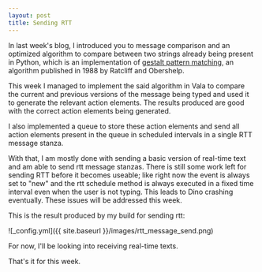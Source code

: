 ```yaml
---
layout: post
title: Sending RTT
---
```


In last week's blog, I introduced you to message comparison and an optimized algorithm to compare between two strings already being present in Python, which is an implementation of [gestalt pattern matching](https://en.wikipedia.org/wiki/Gestalt_Pattern_Matching), an algorithm published in 1988 by Ratcliff and Obershelp.

This week I managed to implement the said algorithm in Vala to compare the current and previous versions of the message being typed and used it to generate the relevant action elements. The results produced are good with the correct action elements being generated.

I also implemented a queue to store these action elements and send all action elements present in the queue in scheduled intervals in a single RTT message stanza.

With that, I am mostly done with sending a basic version of real-time text and am able to send rtt message stanzas. There is still some work left for sending RTT before it becomes useable; like right now the event is always set to "new" and the rtt schedule method is always executed in a fixed time interval even when the user is not typing. This leads to Dino crashing eventually. These issues will be addressed this week.

This is the result produced by my build for sending rtt:

![_config.yml]({{ site.baseurl }}/images/rtt_message_send.png) 

For now, I'll be looking into receiving real-time texts.

That's it for this week.

